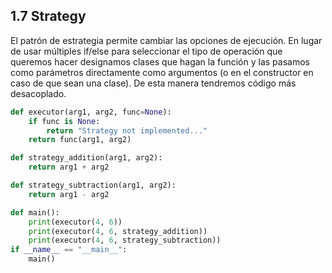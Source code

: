 ## 1.7 Strategy

El patrón de estrategia permite cambiar las opciones de ejecución. En
lugar de usar múltiples if/else para seleccionar el tipo de operación
que queremos hacer designamos clases que hagan la función y las pasamos
como parámetros directamente como argumentos (o en el constructor en
caso de que sean una clase). De esta manera tendremos código más
desacoplado.

``` python
def executor(arg1, arg2, func=None):
    if func is None:
        return "Strategy not implemented..."
    return func(arg1, arg2)

def strategy_addition(arg1, arg2):
    return arg1 + arg2

def strategy_subtraction(arg1, arg2):
    return arg1 - arg2

def main():
    print(executor(4, 6))
    print(executor(4, 6, strategy_addition))
    print(executor(4, 6, strategy_subtraction))
if __name__ == "__main__":
    main()
```

